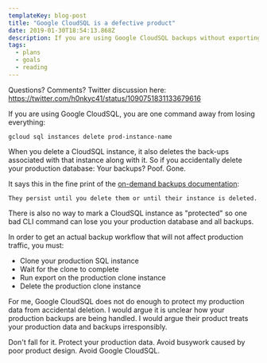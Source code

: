 ```yaml
---
templateKey: blog-post
title: "Google CloudSQL is a defective product" 
date: 2019-01-30T18:54:13.868Z
description: If you are using Google CloudSQL backups without exporting, you are one click away from disaster.
tags:
  - plans
  - goals
  - reading
---
```


Questions? Comments? Twitter discussion here: https://twitter.com/h0nkyc41/status/1090751831133679616

If you are using Google CloudSQL, you are one command away from losing everything:

```
gcloud sql instances delete prod-instance-name
```

When you delete a CloudSQL instance, it also deletes the back-ups associated with that instance along with it. So if you accidentally delete your production database: Your backups? Poof. Gone.

It says this in the fine print of the [on-demand backups documentation](https://cloud.google.com/sql/docs/mysql/backup-recovery/backups#about_on-demand_backups):

```
They persist until you delete them or until their instance is deleted.
```

There is also no way to mark a CloudSQL instance as "protected" so one bad CLI command can lose you your production database and all backups.

In order to get an actual backup workflow that will not affect production traffic, you must:

- Clone your production SQL instance
- Wait for the clone to complete
- Run export on the production clone instance
- Delete the production clone instance


For me, Google CloudSQL does not do enough to protect my production data from accidental deletion. I would argue it is unclear how your production backups are being handled. I would argue their product treats your production data and backups irresponsibly.

Don't fall for it. Protect your production data. Avoid busywork caused by poor product design. Avoid Google CloudSQL.
